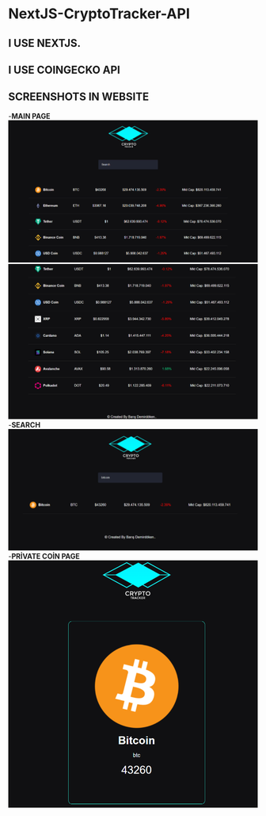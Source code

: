 # NextJS-CryptoTracker-API

## I USE NEXTJS.

## I USE COINGECKO API

## SCREENSHOTS IN WEBSITE

-<strong>MAIN PAGE</strong>
![scmain](/components/scmain.png)
<br>
![scmain2](/components/scmain2.png)
<br>
-<strong>SEARCH</strong>
![scsearch](/components/scsearch.png)
<br>
-<strong>PRİVATE COİN PAGE</strong>
![scprivate](/components/scprivate.png)
